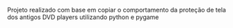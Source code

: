Projeto realizado com base em copiar o comportamento da proteção de tela dos antigos DVD players utilizando python e pygame 
